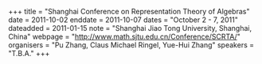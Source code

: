 +++
title = "Shanghai Conference on Representation Theory of Algebras"
date = 2011-10-02
enddate = 2011-10-07
dates = "October 2 - 7, 2011"
dateadded = 2011-01-15
note = "Shanghai Jiao Tong University, Shanghai, China"
webpage = "http://www.math.sjtu.edu.cn/Conference/SCRTA/"
organisers = "Pu Zhang, Claus Michael Ringel, Yue-Hui Zhang"
speakers = "T.B.A."
+++
